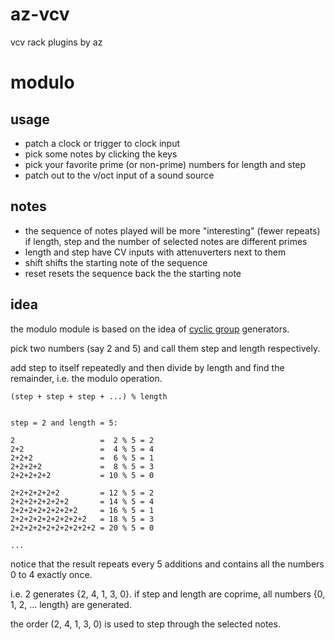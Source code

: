 # az-vcv
vcv rack plugins by az


# modulo
## usage
- patch a clock or trigger to clock input
- pick some notes by clicking the keys
- pick your favorite prime (or non-prime) numbers for length and step
- patch out to the v/oct input of a sound source

## notes
- the sequence of notes played will be more "interesting" (fewer repeats) if length, step and the number of selected notes are different primes
- length and step have CV inputs with attenuverters next to them
- shift shifts the starting note of the sequence
- reset resets the sequence back the the starting note


## idea
the modulo module is based on the idea of [cyclic group](https://en.wikipedia.org/wiki/Cyclic_group) generators.

pick two numbers (say 2 and 5) and call them step and length respectively. 

add step to itself repeatedly and then divide by length and find the remainder, i.e. the modulo operation.

```
(step + step + step + ...) % length


step = 2 and length = 5:

2                   =  2 % 5 = 2
2+2                 =  4 % 5 = 4
2+2+2               =  6 % 5 = 1
2+2+2+2             =  8 % 5 = 3
2+2+2+2+2           = 10 % 5 = 0

2+2+2+2+2+2         = 12 % 5 = 2 
2+2+2+2+2+2+2       = 14 % 5 = 4
2+2+2+2+2+2+2+2     = 16 % 5 = 1
2+2+2+2+2+2+2+2+2   = 18 % 5 = 3
2+2+2+2+2+2+2+2+2+2 = 20 % 5 = 0

...
```
notice that the result repeats every 5 additions and contains all the numbers 0 to 4 exactly once.

i.e. 2 generates {2, 4, 1, 3, 0}.  if step and length are coprime, all numbers {0, 1, 2, ... length} are generated. 

the order (2, 4, 1, 3, 0) is used to step through the selected notes.
